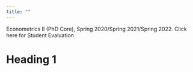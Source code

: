 ```yaml
---
title: ""
---
```

Econometrics II (PhD Core), Spring 2020/Spring 2021/Spring 2022. Click here for Student Evaluation 

Heading 1
======
